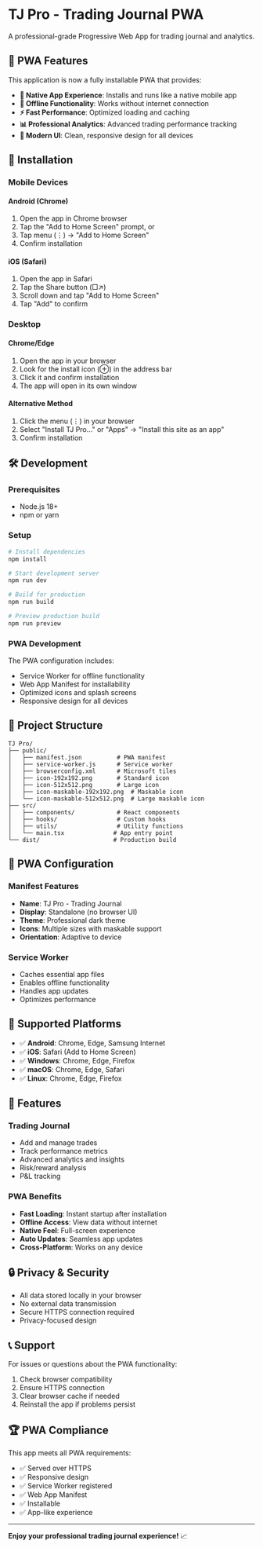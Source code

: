# TJ Pro - Trading Journal PWA

A professional-grade Progressive Web App for trading journal and analytics.

## 🚀 PWA Features

This application is now a fully installable PWA that provides:

- **📱 Native App Experience**: Installs and runs like a native mobile app
- **🔄 Offline Functionality**: Works without internet connection
- **⚡ Fast Performance**: Optimized loading and caching
- **📊 Professional Analytics**: Advanced trading performance tracking
- **🎨 Modern UI**: Clean, responsive design for all devices

## 📲 Installation

### Mobile Devices

#### Android (Chrome)
1. Open the app in Chrome browser
2. Tap the "Add to Home Screen" prompt, or
3. Tap menu (⋮) → "Add to Home Screen"
4. Confirm installation

#### iOS (Safari)
1. Open the app in Safari
2. Tap the Share button (□↗)
3. Scroll down and tap "Add to Home Screen"
4. Tap "Add" to confirm

### Desktop

#### Chrome/Edge
1. Open the app in your browser
2. Look for the install icon (⊕) in the address bar
3. Click it and confirm installation
4. The app will open in its own window

#### Alternative Method
1. Click the menu (⋮) in your browser
2. Select "Install TJ Pro..." or "Apps" → "Install this site as an app"
3. Confirm installation

## 🛠️ Development

### Prerequisites
- Node.js 18+ 
- npm or yarn

### Setup
```bash
# Install dependencies
npm install

# Start development server
npm run dev

# Build for production
npm run build

# Preview production build
npm run preview
```

### PWA Development
The PWA configuration includes:
- Service Worker for offline functionality
- Web App Manifest for installability
- Optimized icons and splash screens
- Responsive design for all devices

## 📁 Project Structure

```
TJ Pro/
├── public/
│   ├── manifest.json          # PWA manifest
│   ├── service-worker.js      # Service worker
│   ├── browserconfig.xml      # Microsoft tiles
│   ├── icon-192x192.png       # Standard icon
│   ├── icon-512x512.png       # Large icon
│   ├── icon-maskable-192x192.png  # Maskable icon
│   └── icon-maskable-512x512.png  # Large maskable icon
├── src/
│   ├── components/            # React components
│   ├── hooks/                 # Custom hooks
│   ├── utils/                 # Utility functions
│   └── main.tsx              # App entry point
└── dist/                     # Production build
```

## 🔧 PWA Configuration

### Manifest Features
- **Name**: TJ Pro - Trading Journal
- **Display**: Standalone (no browser UI)
- **Theme**: Professional dark theme
- **Icons**: Multiple sizes with maskable support
- **Orientation**: Adaptive to device

### Service Worker
- Caches essential app files
- Enables offline functionality
- Handles app updates
- Optimizes performance

## 📱 Supported Platforms

- ✅ **Android**: Chrome, Edge, Samsung Internet
- ✅ **iOS**: Safari (Add to Home Screen)
- ✅ **Windows**: Chrome, Edge, Firefox
- ✅ **macOS**: Chrome, Edge, Safari
- ✅ **Linux**: Chrome, Edge, Firefox

## 🎯 Features

### Trading Journal
- Add and manage trades
- Track performance metrics
- Advanced analytics and insights
- Risk/reward analysis
- P&L tracking

### PWA Benefits
- **Fast Loading**: Instant startup after installation
- **Offline Access**: View data without internet
- **Native Feel**: Full-screen experience
- **Auto Updates**: Seamless app updates
- **Cross-Platform**: Works on any device

## 🔒 Privacy & Security

- All data stored locally in your browser
- No external data transmission
- Secure HTTPS connection required
- Privacy-focused design

## 📞 Support

For issues or questions about the PWA functionality:
1. Check browser compatibility
2. Ensure HTTPS connection
3. Clear browser cache if needed
4. Reinstall the app if problems persist

## 🏆 PWA Compliance

This app meets all PWA requirements:
- ✅ Served over HTTPS
- ✅ Responsive design
- ✅ Service Worker registered
- ✅ Web App Manifest
- ✅ Installable
- ✅ App-like experience

---

**Enjoy your professional trading journal experience!** 📈

